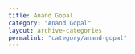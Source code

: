 ```yaml
---
title: Anand Gopal
category: "Anand Gopal"
layout: archive-categories
permalink: "category/anand-gopal"
---
```

